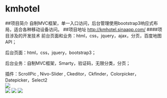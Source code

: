# kmhotel
##项目简介
自制MVC框架，单一入口访问，后台管理使用bootstrap3响应式布局，适合各种移动设备访问。
##项目地址
http://kmhotel.sinaapp.com/ 
####项目涉及的开发技术
前台页面和业务：html，css，jquery，ajax，分页，百度地图API；  

后台页面：html，css，jquery，bootstrap3；  

后台业务：自制MVC框架，Smarty，验证码，无限分类，分页；  

插件：ScrollPic , Nivo-Slider , Ckeditor，Ckfinder，Colorpicker，Datepicker，Select2  
![](http://www.phpgoto.com/wp-content/uploads/2015/07/wpid-663ec2cc856c203603b5291a6a3e71fd_5c5656b9-b606-41b6-aaff-5dc88e53e2f6.png)  
![](http://www.phpgoto.com/wp-content/uploads/2015/07/wpid-663ec2cc856c203603b5291a6a3e71fd_486ae382-3e37-4fc2-8f6f-d4029ae4bd3a.png)
![](http://www.phpgoto.com/wp-content/uploads/2015/07/wpid-663ec2cc856c203603b5291a6a3e71fd_1a09e263-4a04-4b66-8d47-9aefe3fc2a8f.png)
![](http://www.phpgoto.com/wp-content/uploads/2015/07/wpid-663ec2cc856c203603b5291a6a3e71fd_9efea424-ff5f-459f-a7c6-b53010dd5677.png)
